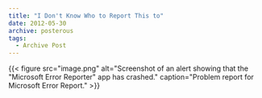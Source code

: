 ```yaml
---
title: "I Don't Know Who to Report This to"
date: 2012-05-30
archive: posterous
tags: 
  - Archive Post
---
```


{{< figure 
	src="image.png" 
	alt="Screenshot of an alert showing that the \"Microsoft Error Reporter\" app has crashed." 
	caption="Problem report for Microsoft Error Report." >}}
